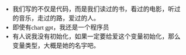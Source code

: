 <span  style="font-family: Simsun,serif; font-size: 17px; ">

- 我们写的不仅是代码，而是我们读过的书，看过的电影，听过的音乐，走过的路，爱过的人。
- 即使有chart gpt，我还是一个程序员
- 有人说我没有初始化，如果一定要给爱这个变量初始化，那么变量类型，大概是她的名字吧。

</span>